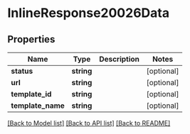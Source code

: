 # InlineResponse20026Data

## Properties
Name | Type | Description | Notes
------------ | ------------- | ------------- | -------------
**status** | **string** |  | [optional] 
**url** | **string** |  | [optional] 
**template_id** | **string** |  | [optional] 
**template_name** | **string** |  | [optional] 

[[Back to Model list]](../../README.md#documentation-for-models) [[Back to API list]](../../README.md#documentation-for-api-endpoints) [[Back to README]](../../README.md)

